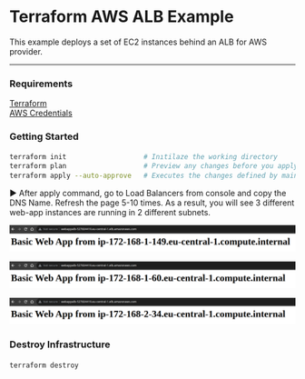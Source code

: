 # Terraform AWS ALB Example

This example deploys a set of EC2 instances behind an ALB for AWS provider.

----------------

### Requirements

[Terraform](https://developer.hashicorp.com/terraform/tutorials/aws-get-started/install-cli)<br />
[AWS Credentials](https://docs.aws.amazon.com/cli/latest/userguide/cli-configure-files.html)

### Getting Started

```bash
terraform init                   # Inıtilaze the working directory
terraform plan                   # Preview any changes before you apply
terraform apply --auto-approve   # Executes the changes defined by main.tf
```

:arrow_forward: After apply command, go to Load Balancers from console and copy the DNS Name. Refresh the page 5-10 times. As a result, you will see 3 different web-app instances are running in 2 different subnets.

![Screenshot-1](assets/instance1.png)

![Screenshot-2](assets/instance2.png)

![Screenshot-3](assets/instance3.png)

### Destroy Infrastructure

`terraform destroy`


